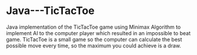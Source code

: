 # Java---TicTacToe
Java implementation of the TicTacToe game using Minimax Algorithm to implement AI to the computer player which resulted in an impossible to beat game. TicTacToe is a small game so the computer can calculate the best possible move every time, so the maximum you could achieve is a draw.
